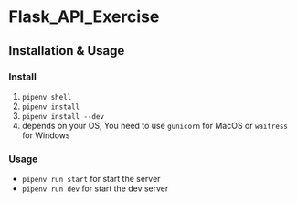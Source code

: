 # Flask_API_Exercise

## Installation & Usage

### Install
1. `pipenv shell`
2. `pipenv install`
3. `pipenv install --dev`
4. depends on your OS, You need to use `gunicorn` for MacOS or `waitress` for Windows

### Usage
- `pipenv run start` for start the server  
- `pipenv run dev` for start the dev server  
